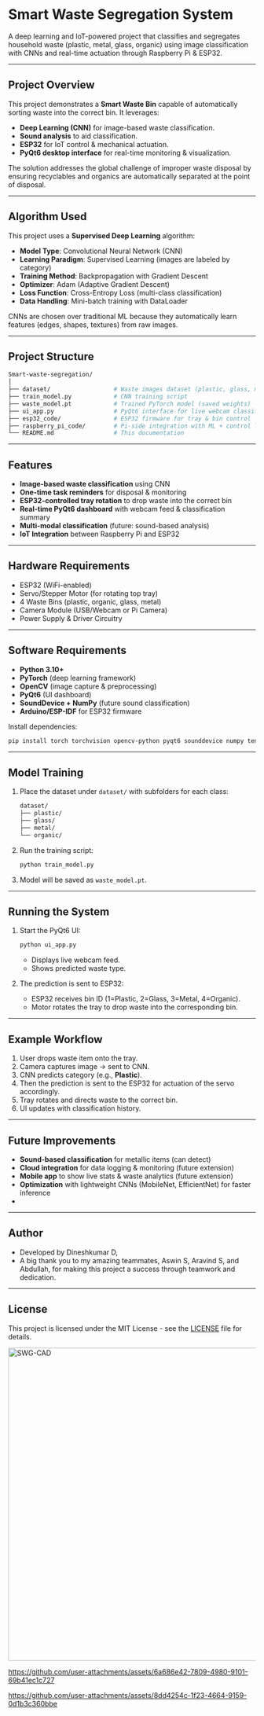 # Smart Waste Segregation System

A deep learning and IoT-powered project that classifies and segregates household waste (plastic, metal, glass, organic) using image classification with CNNs and real-time actuation through Raspberry Pi & ESP32.

---

## Project Overview

This project demonstrates a **Smart Waste Bin** capable of automatically sorting waste into the correct bin. It leverages:
- **Deep Learning (CNN)** for image-based waste classification.
- **Sound analysis** to aid classification.
- **ESP32** for IoT control & mechanical actuation.
- **PyQt6 desktop interface** for real-time monitoring & visualization.

The solution addresses the global challenge of improper waste disposal by ensuring recyclables and organics are automatically separated at the point of disposal.

---

## Algorithm Used

This project uses a **Supervised Deep Learning** algorithm:

- **Model Type**: Convolutional Neural Network (CNN)
- **Learning Paradigm**: Supervised Learning (images are labeled by category)
- **Training Method**: Backpropagation with Gradient Descent
- **Optimizer**: Adam (Adaptive Gradient Descent)
- **Loss Function**: Cross-Entropy Loss (multi-class classification)
- **Data Handling**: Mini-batch training with DataLoader

CNNs are chosen over traditional ML because they automatically learn features (edges, shapes, textures) from raw images.

---

## Project Structure

```bash
Smart-waste-segregation/
│
├── dataset/                  # Waste images dataset (plastic, glass, metal, organic)
├── train_model.py            # CNN training script
├── waste_model.pt            # Trained PyTorch model (saved weights)
├── ui_app.py                 # PyQt6 interface for live webcam classification
├── esp32_code/               # ESP32 firmware for tray & bin control
├── raspberry_pi_code/        # Pi-side integration with ML + control logic
└── README.md                 # This documentation
```

---

## Features

- **Image-based waste classification** using CNN
- **One-time task reminders** for disposal & monitoring
- **ESP32-controlled tray rotation** to drop waste into the correct bin
- **Real-time PyQt6 dashboard** with webcam feed & classification summary
- **Multi-modal classification** (future: sound-based analysis)
- **IoT Integration** between Raspberry Pi and ESP32

---

## Hardware Requirements

- ESP32 (WiFi-enabled)
- Servo/Stepper Motor (for rotating top tray)
- 4 Waste Bins (plastic, organic, glass, metal)
- Camera Module (USB/Webcam or Pi Camera)
- Power Supply & Driver Circuitry

---

## Software Requirements

- **Python 3.10+**
- **PyTorch** (deep learning framework)
- **OpenCV** (image capture & preprocessing)
- **PyQt6** (UI dashboard)
- **SoundDevice + NumPy** (future sound classification)
- **Arduino/ESP-IDF** for ESP32 firmware

Install dependencies:
```bash
pip install torch torchvision opencv-python pyqt6 sounddevice numpy tensorflow
```

---

## Model Training

1. Place the dataset under `dataset/` with subfolders for each class:
   ```bash
   dataset/
   ├── plastic/
   ├── glass/
   ├── metal/
   └── organic/
   ```

2. Run the training script:
   ```bash
   python train_model.py
   ```

3. Model will be saved as `waste_model.pt`.

---

## Running the System

1. Start the PyQt6 UI:
   ```bash
   python ui_app.py
   ```
   - Displays live webcam feed.
   - Shows predicted waste type.

2. The prediction is sent to ESP32:
   - ESP32 receives bin ID (1=Plastic, 2=Glass, 3=Metal, 4=Organic).
   - Motor rotates the tray to drop waste into the corresponding bin.

---

## Example Workflow

1. User drops waste item onto the tray.
2. Camera captures image → sent to CNN.
3. CNN predicts category (e.g., **Plastic**).
4. Then the prediction is sent to the ESP32 for actuation of the servo accordingly.
5. Tray rotates and directs waste to the correct bin.
6. UI updates with classification history.

---

## Future Improvements

- **Sound-based classification** for metallic items (can detect)
- **Cloud integration** for data logging & monitoring (future extension)
- **Mobile app** to show live stats & waste analytics (future extension)
- **Optimization** with lightweight CNNs (MobileNet, EfficientNet) for faster inference
- 
---

## Author
- Developed by Dineshkumar D, 
- A big thank you to my amazing teammates, Aswin S, Aravind S, and Abdullah, for making this project a success through teamwork and dedication.
 
---

## License
This project is licensed under the MIT License - see the [LICENSE](LICENSE) file for details.

<img width="839" height="637" alt="SWG-CAD" src="https://github.com/user-attachments/assets/c9494d9a-8ac8-4cb2-a5e9-a27d375f54e2" />


https://github.com/user-attachments/assets/6a686e42-7809-4980-9101-69b41ec1c727


https://github.com/user-attachments/assets/8dd4254c-1f23-4664-9159-0d1b3c360bbe

